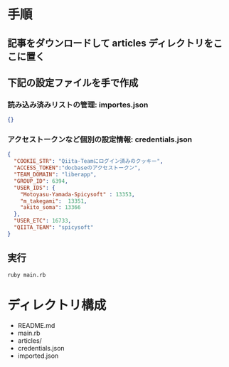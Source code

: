 # 手順

## 記事をダウンロードして articles ディレクトリをここに置く
## 下記の設定ファイルを手で作成

### 読み込み済みリストの管理: importes.json
```json:importes.json
{}
```

### アクセストークンなど個別の設定情報: credentials.json
```json:credentials.json
{
  "COOKIE_STR": "Qiita-Teamにログイン済みのクッキー",
  "ACCESS_TOKEN":"docbaseのアクセストークン",
  "TEAM_DOMAIN": "liberapp",
  "GROUP_ID": 6394,
  "USER_IDS": {
    "Motoyasu-Yamada-Spicysoft" : 13353,
    "m_takegami":  13351,
    "akito_soma": 13366
  },
  "USER_ETC": 16733,
  "QIITA_TEAM": "spicysoft"
}
```

## 実行
```ruby main.rb```

# ディレクトリ構成

- README.md
- main.rb
- articles/
- credentials.json
- imported.json
